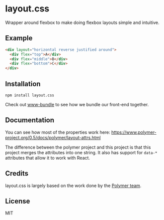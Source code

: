# layout.css

Wrapper around flexbox to make doing flexbox layouts simple and intuitive.

## Example

```html
<div layout="horizontal reverse justified around">
  <div flex="top">A</div>
  <div flex="middle">B</div>
  <div flex="bottom">C</div>
</div>
```

## Installation

```
npm install layout.css
```

Check out [www-bundle](https://github.com/lapwinglabs/www-bundle) to see how we bundle our front-end together.

## Documentation

You can see how most of the properties work here: https://www.polymer-project.org/0.5/docs/polymer/layout-attrs.html

The difference between the polymer project and this project is that this project merges the attributes into one string. It also has support for `data-*` attributes that allow it to work with React.

## Credits

layout.css is largely based on the work done by the [Polymer team](https://www.polymer-project.org/0.5/docs/polymer/layout-attrs.html).

## License

MIT
